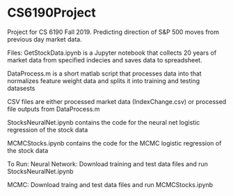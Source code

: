 # CS6190Project
Project for CS 6190 Fall 2019. Predicting direction of  S&amp;P 500 moves from previous day market data.

Files:
GetStockData.ipynb is a Jupyter notebook that collects 20 years of market data from specified indecies and saves data to spreadsheet.

DataProcess.m is a short matlab script that processes data into that normalizes feature weight data and splits it into training and testing datasests

CSV files are either processed market data (IndexChange.csv) or processed file outputs from DataProcess.m

StocksNeuralNet.ipynb contains the code for the neural net logistic regression of the stock data

MCMCStocks.ipynb contains the code for the MCMC logistic regression of the stock data

To Run:
Neural Network: Download training and test data files and run StocksNeuralNet.ipynb

MCMC: Download traing and test data files and run MCMCStocks.ipynb
